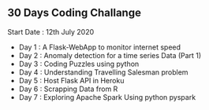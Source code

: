 
## 30 Days Coding Challange 

Start Date : 12th July 2020

* Day 1 : A Flask-WebApp to monitor internet speed 
* Day 2 : Anomaly detection for a time series Data (Part 1)
* Day 3 : Coding Puzzles using python
* Day 4 : Understanding Travelling Salesman problem
* Day 5 : Host Flask API in Heroku
* Day 6 : Scrapping Data from R
* Day 7 : Exploring Apache Spark Using python pyspark